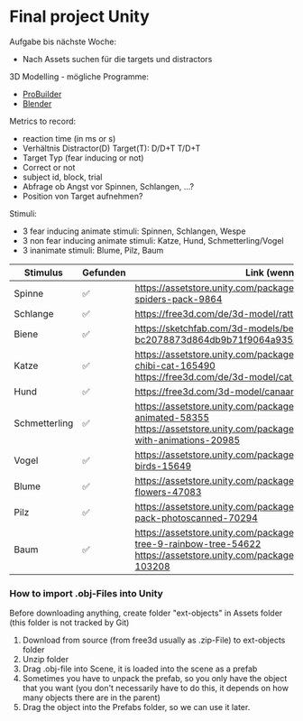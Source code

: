# Final project Unity

Aufgabe bis nächste Woche:
- Nach Assets suchen für die targets und distractors

3D Modelling - mögliche Programme:
- [ProBuilder](https://docs.unity3d.com/Packages/com.unity.probuilder@4.0/manual/index.html)
- [Blender](https://www.blender.org/)

Metrics to record:
- reaction time (in ms or s)
- Verhältnis Distractor(D) Target(T): D/D+T T/D+T
- Target Typ (fear inducing or not)
- Correct or not
- subject id, block, trial
- Abfrage ob Angst vor Spinnen, Schlangen, ...?
- Position von Target aufnehmen?
 
 Stimuli:
 - 3 fear inducing animate stimuli: Spinnen, Schlangen, Wespe
 - 3 non fear inducing animate stimuli: Katze, Hund, Schmetterling/Vogel
 - 3 inanimate stimuli: Blume, Pilz, Baum
 
 |Stimulus|Gefunden|Link (wenn möglich)| Importiert |
 |--------|--------|-------------------|------------|
 | Spinne | :white_check_mark: |   https://assetstore.unity.com/packages/3d/characters/animals/animated-spiders-pack-9864  |     |
 | Schlange | :white_check_mark: | https://free3d.com/de/3d-model/rattlesnake-v04--784635.html   |  :white_check_mark:   |
 | Biene | :white_check_mark:  |   https://sketchfab.com/3d-models/bee-lowpoly-bc2078873d864db9b71f9064a935af7d | :white_check_mark:     |
 | Katze |  :white_check_mark:  |    https://assetstore.unity.com/packages/3d/characters/animals/free-chibi-cat-165490 <br />  https://free3d.com/de/3d-model/cat-v1--326682.html  | :white_check_mark: |
 | Hund |  :white_check_mark:   |    https://free3d.com/3d-model/canaan-dog-v1--72376.html     |  :white_check_mark:  |
 | Schmetterling | :white_check_mark: |  https://assetstore.unity.com/packages/3d/characters/animals/butterfly-animated-58355  <br />                                            https://assetstore.unity.com/packages/3d/characters/animals/butterfly-with-animations-20985 |  |
 | Vogel | :white_check_mark:  | https://assetstore.unity.com/packages/3d/characters/animals/living-birds-15649       |       |
 | Blume | :white_check_mark: |  https://assetstore.unity.com/packages/3d/vegetation/plants/lowpoly-flowers-47083  |          |
 | Pilz |   :white_check_mark:  |     https://assetstore.unity.com/packages/3d/environments/toadstools-pack-photoscanned-70294   |   |
 | Baum |  :white_check_mark:   |    https://assetstore.unity.com/packages/3d/vegetation/trees/realistic-tree-9-rainbow-tree-54622 <br />                                   https://assetstore.unity.com/packages/3d/vegetation/trees/free-trees-103208 |   |
 
### How to import .obj-Files into Unity
Before downloading anything, create folder "ext-objects" in Assets folder (this folder is not tracked by Git)
1. Download from source (from free3d usually as .zip-File) to ext-objects folder
2. Unzip folder
3. Drag .obj-file into Scene, it is loaded into the scene as a prefab
4. Sometimes you have to unpack the prefab, so you only have the object that you want (you don't necessarily have to do this, it depends on how many objects there are in the parent)
5. Drag the object into the Prefabs folder, so we can use it later.
